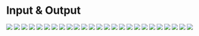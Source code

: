 # Input & Output

![](https://github.com/ivantusek/Zend-PHP-Certification/blob/master/input_output/001.jpg)
![](https://github.com/ivantusek/Zend-PHP-Certification/blob/master/input_output/002.jpg)
![](https://github.com/ivantusek/Zend-PHP-Certification/blob/master/input_output/002_exp.jpg)
![](https://github.com/ivantusek/Zend-PHP-Certification/blob/master/input_output/003.jpg)
![](https://github.com/ivantusek/Zend-PHP-Certification/blob/master/input_output/004.jpg)
![](https://github.com/ivantusek/Zend-PHP-Certification/blob/master/input_output/004_exp.jpg)
![](https://github.com/ivantusek/Zend-PHP-Certification/blob/master/input_output/005.jpg)
![](https://github.com/ivantusek/Zend-PHP-Certification/blob/master/input_output/006.jpg)
![](https://github.com/ivantusek/Zend-PHP-Certification/blob/master/input_output/006_exp.jpg)
![](https://github.com/ivantusek/Zend-PHP-Certification/blob/master/input_output/007.jpg)
![](https://github.com/ivantusek/Zend-PHP-Certification/blob/master/input_output/008.jpg)
![](https://github.com/ivantusek/Zend-PHP-Certification/blob/master/input_output/009.jpg)
![](https://github.com/ivantusek/Zend-PHP-Certification/blob/master/input_output/010.jpg)
![](https://github.com/ivantusek/Zend-PHP-Certification/blob/master/input_output/010_exp.jpg)
![](https://github.com/ivantusek/Zend-PHP-Certification/blob/master/input_output/011.jpg)
![](https://github.com/ivantusek/Zend-PHP-Certification/blob/master/input_output/012.jpg)
![](https://github.com/ivantusek/Zend-PHP-Certification/blob/master/input_output/013.jpg)
![](https://github.com/ivantusek/Zend-PHP-Certification/blob/master/input_output/013_exp.jpg)
![](https://github.com/ivantusek/Zend-PHP-Certification/blob/master/input_output/014.jpg)
![](https://github.com/ivantusek/Zend-PHP-Certification/blob/master/input_output/014_exp.jpg)
![](https://github.com/ivantusek/Zend-PHP-Certification/blob/master/input_output/015.jpg)
![](https://github.com/ivantusek/Zend-PHP-Certification/blob/master/input_output/016.jpg)
![](https://github.com/ivantusek/Zend-PHP-Certification/blob/master/input_output/017.jpg)
![](https://github.com/ivantusek/Zend-PHP-Certification/blob/master/input_output/018.jpg)
![](https://github.com/ivantusek/Zend-PHP-Certification/blob/master/input_output/019.jpg)
